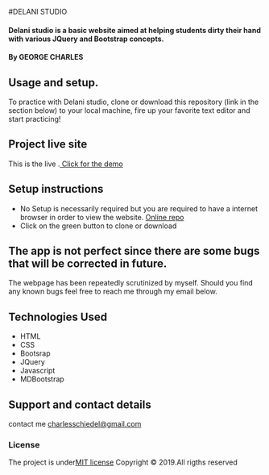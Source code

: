 #DELANI STUDIO
#### Delani studio is a basic website aimed at helping students dirty their hand with various JQuery and Bootstrap concepts.
#### By **GEORGE CHARLES**

## Usage and setup.
To practice with Delani studio, clone or download this repository (link in the section below) to your local machine, fire up your favorite text editor and start practicing!

## Project live site
 This is the live .[ Click for the demo]()
 
## Setup instructions
*  No Setup is necessarily required but you are required to have a internet browser in order to view the website.  [Online repo]()
* Click on the green button to clone or download

## The app is not perfect since there are some bugs that will be corrected in future. 
The webpage has been repeatedly scrutinized by myself. Should you find any known bugs feel free to reach me through my email below.
## Technologies Used
* HTML
* CSS
* Bootsrap
* JQuery
* Javascript
* MDBootstrap
## Support and contact details
contact me charlesschiedel@gmail.com
### License
The project is under[MIT license]()
Copyright &copy; 2019.All rigths reserved
